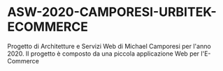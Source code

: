 # ASW-2020-CAMPORESI-URBITEK-ECOMMERCE
Progetto di Architetture e Servizi Web di Michael Camporesi per l'anno 2020. Il progetto è composto da una piccola applicazione Web per l'E-Commerce
